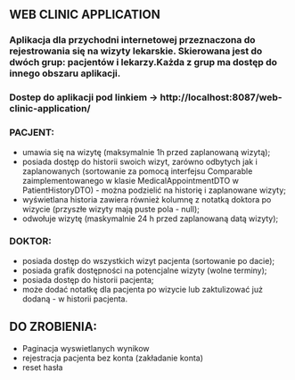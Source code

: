 ## WEB CLINIC APPLICATION
### Aplikacja dla przychodni internetowej przeznaczona do rejestrowania się na wizyty lekarskie. Skierowana jest do dwóch grup: pacjentów i lekarzy.Każda z grup ma dostęp do innego obszaru aplikacji.
### Dostep do aplikacji pod linkiem -> http://localhost:8087/web-clinic-application/
### PACJENT:
* umawia się na wizytę (maksymalnie 1h przed zaplanowaną wizytą);
* posiada dostęp do historii swoich wizyt, zarówno odbytych jak i zaplanowanych (sortowanie za pomocą interfejsu Comparable zaimplementowanego w klasie MedicalAppointmentDTO w PatientHistoryDTO) - można podzielić na historię i zaplanowane wizyty;
* wyświetlana historia zawiera również kolumnę z notatką doktora po wizycie (przyszłe wizyty mają puste pola - null);
* odwołuje wizytę (maskymalnie 24 h przed zaplanowaną datą wizyty);
### DOKTOR:
* posiada dostęp do wszystkich wizyt pacjenta (sortowanie po dacie);
* posiada grafik dostępności na potencjalne wizyty (wolne terminy);
* posiada dostęp do historii pacjenta;
* może dodać notatkę dla pacjenta po wizycie lub zaktulizować już dodaną - w historii pacjenta.


## DO ZROBIENIA:
* Paginacja wyswietlanych wynikow
* rejestracja pacjenta bez konta (zakładanie konta)
* reset hasła